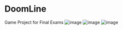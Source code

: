 # DoomLine
Game Project for Final Exams
![image](https://user-images.githubusercontent.com/72803057/148209885-5ada309e-d961-404b-9f23-5f4cc2665b05.png)
![image](https://user-images.githubusercontent.com/72803057/148209945-90dc8dba-06fa-4742-b043-01c0f0c8dcdb.png)
![image](https://user-images.githubusercontent.com/72803057/148210739-9f6dc502-23f6-4842-9174-9436e215becd.png)
